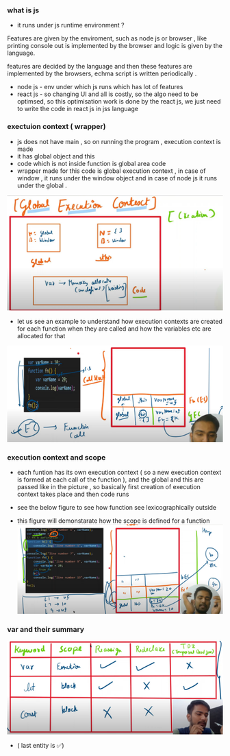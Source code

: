 ### what is js

- it runs under js runtime environment ?

Features are given by the enviroment, such as node js or browser , like printing console out is implemented by the browser and logic is given by the language.

features are decided by the language and then these features are implemented by the browsers, echma script is written periodically .

- node js - env under which js runs which has lot of features
- react js - so changing UI and all is costly, so the algo need to be optimsed, so this optimisation work is done by the react js, we just need to write the code in react js in jss language

### exectuion context ( wrapper)

- js does not have main , so on running the program , execution context is made
- it has global object and this
- code which is not inside function is global area code
- wrapper made for this code is global execution context , in case of window , it runs under the window object and in case of node js it runs under the global .

![Alt text](image-1.png)

- let us see an example to understand how execution contexts are created for each function when they are called
  and how the variables etc are allocated for that

![Alt text](image-3.png)

### execution context and scope

- each funtion has its own execution context ( so a new execution context is formed at each call of the function ), and the global and this are passed like in the picture ,
  so basically first creation of execution context takes place and then code runs
- see the below figure to see how function see lexicographically outside

- this figure will demonstarate how the scope is defined for a function
  ![Alt text](image-2.png)

### var and their summary

![Alt text](image-4.png)

- ( last entity is ✅)
